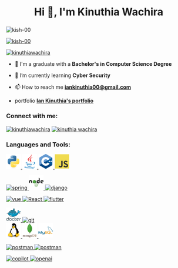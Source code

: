 <h1 align="center">Hi 👋, I'm Kinuthia Wachira</h1>
<h3 align="center"></h3>

<p align="left"> <img src="https://komarev.com/ghpvc/?username=kish-00&label=Profile%20views&color=0e75b6&style=flat" alt="kish-00" /> </p>

<p align="left"> <a href="https://github.com/ryo-ma/github-profile-trophy"><img src="https://github-profile-trophy.vercel.app/?username=kish-00" alt="kish-00" /></a> </p>

<p align="left"> <a href="https://twitter.com/kinuthiawachira" target="blank"><img src="https://img.shields.io/twitter/follow/kinuthiawachira?logo=twitter&style=for-the-badge" alt="kinuthiawachira" /></a> </p>

- 🔭 I'm a graduate with a **Bachelor's in Computer Science Degree**

- 🌱 I’m currently learning **Cyber Security**

- 📫 How to reach me **<iankinuthia00@gmail.com>**
- portfolio **<a href="https://iankportfolio.netlify.app/" target="blank"> Ian Kinuthia's portfolio</a>**

<h3 align="left">Connect with me:</h3>
<p align="left">
<a href="https://twitter.com/kinuthiawachira" target="blank"><img align="center" src="https://raw.githubusercontent.com/rahuldkjain/github-profile-readme-generator/master/src/images/icons/Social/twitter.svg" alt="kinuthiawachira" height="30" width="40" /></a>
<a href="https://linkedin.com/in/kinuthia wachira" target="blank"><img align="center" src="https://raw.githubusercontent.com/rahuldkjain/github-profile-readme-generator/master/src/images/icons/Social/linked-in-alt.svg" alt="kinuthia wachira" height="30" width="40" /></a>
</p>

<h3 align="left">Languages and Tools:</h3>
<p align="left"> 
<a href="https://www.python.org" target="_blank" rel="noreferrer"> <img src="https://raw.githubusercontent.com/devicons/devicon/master/icons/python/python-original.svg" alt="python" width="40" height="40"/> </a>
<a href="https://www.java.com" target="_blank" rel="noreferrer"> <img src="https://raw.githubusercontent.com/devicons/devicon/master/icons/java/java-original.svg" alt="java" width="40" height="40"/> </a> 
<a href="https://www.w3schools.com/cpp/" target="_blank" rel="noreferrer"> <img src="https://raw.githubusercontent.com/devicons/devicon/master/icons/cplusplus/cplusplus-original.svg" alt="cplusplus" width="40" height="40"/> </a> 
<a href="https://developer.mozilla.org/en-US/docs/Web/JavaScript" target="_blank" rel="noreferrer"> <img src="https://raw.githubusercontent.com/devicons/devicon/master/icons/javascript/javascript-original.svg" alt="javascript" width="40" height="40"/> </a>

<a href="https://spring.io/" target="_blank" rel="noreferrer"> <img src="https://www.vectorlogo.zone/logos/springio/springio-icon.svg" alt="spring" width="40" height="40"/> </a>
<a href="https://nodejs.org" target="_blank" rel="noreferrer"> <img src="https://raw.githubusercontent.com/devicons/devicon/master/icons/nodejs/nodejs-original-wordmark.svg" alt="nodejs" width="40" height="40"/> </a>
<a href="https://www.djangoproject.com/" target="_blank" rel="noreferrer"> <img src="https://www.vectorlogo.zone/logos/djangoproject/djangoproject-icon.svg" alt="django" width="40" height="40"/> </a>

<a href="https://vuejs.org/" target="_blank" rel="noreferrer"> <img src="https://www.vectorlogo.zone/logos/vuejs/vuejs-icon.svg" alt="vue" width="40" height="40"/>
<a href="https://react.dev" target="_blank" rel="noreferrer"> <img src="https://www.vectorlogo.zone/logos/reactjs/reactjs-icon.svg" alt="React" width="40" height="40"/> </a>
<a href="https://flutter.dev" target="_blank" rel="noreferrer"> <img src="https://cdn.worldvectorlogo.com/logos/flutter.svg" alt="flutter" width="40" height="40"/> </a>
 
<a href="https://www.docker.com/" target="_blank" rel="noreferrer"> <img src="https://raw.githubusercontent.com/devicons/devicon/master/icons/docker/docker-original-wordmark.svg" alt="docker" width="40" height="40"/> </a> 
<a href="https://git-scm.com/" target="_blank" rel="noreferrer"> <img src="https://www.vectorlogo.zone/logos/git-scm/git-scm-icon.svg" alt="git" width="40" height="40"/> </a>  
<a href="https://www.linux.org/" target="_blank" rel="noreferrer"> <img src="https://raw.githubusercontent.com/devicons/devicon/master/icons/linux/linux-original.svg" alt="linux" width="40" height="40"/> </a> 
<a href="https://www.mongodb.com/" target="_blank" rel="noreferrer"> <img src="https://raw.githubusercontent.com/devicons/devicon/master/icons/mongodb/mongodb-original-wordmark.svg" alt="mongodb" width="40" height="40"/> </a> 
<a href="https://www.mysql.com/" target="_blank" rel="noreferrer"> <img src="https://raw.githubusercontent.com/devicons/devicon/master/icons/mysql/mysql-original-wordmark.svg" alt="mysql" width="40" height="40"/> </a> 
 
<a href="https://postman.com" target="_blank" rel="noreferrer"> <img src="https://www.vectorlogo.zone/logos/getpostman/getpostman-icon.svg" alt="postman" width="40" height="40"/> </a> 
<a href="https://jupyter.org/" target="_blank" rel="noreferrer"> <img src="https://www.vectorlogo.zone/logos/jupyter/jupyter-icon.svg" alt="postman" width="40" height="40"/> </a>

<a href="https://github.com/features/copilot" target="_blank" rel="noreferrer"> <img src="https://www.iconbolt.com/preview/facebook/tabler/brand-github-copilot.svg" alt="copilot" width="40" height="40"/> </a> 
<a href="https://openai.com/" target="_blank" rel="noreferrer"> <img src="https://asset.brandfetch.io/idR3duQxYl/idxxYWpPAw.jpeg?updated=1692610758563" alt="openai" width="40" height="40"/> </a>
</p>

